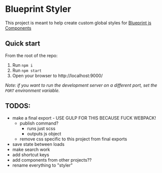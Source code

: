 # Blueprint Styler

This project is meant to help create custom global styles for [Blueprint js Components](https://blueprintjs.com/docs/)

## Quick start

From the root of the repo:

1. Run `npm i`
1. Run `npm start`
1. Open your browser to http://localhost:9000/

*Note: if you want to run the development server on a different port, set the `PORT` environment variable.*


## TODOS:
- make a final export - USE GULP FOR THIS BECAUSE FUCK WEBPACK!
  - publish command?
    - runs just scss
    - outputs js object
  - remove css specific to this project from final exports
- save state between loads
- make search work
- add shortcut keys
- add components from other projects??
- rename everything to "styler"
